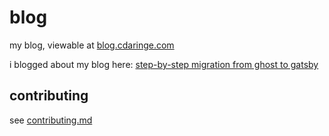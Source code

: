 # blog

my blog, viewable at [blog.cdaringe.com](https://blog.cdaringe.com)

i blogged about my blog here:
[step-by-step migration from ghost to gatsby](https://blog.cdaringe.com/ghost_to_gatsby)

## contributing

see [contributing.md](./contributing.md)
